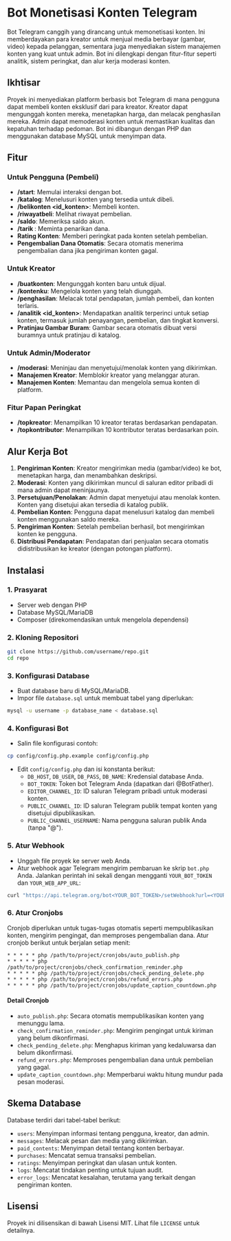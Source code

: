 # Bot Monetisasi Konten Telegram

Bot Telegram canggih yang dirancang untuk memonetisasi konten. Ini memberdayakan para kreator untuk menjual media berbayar (gambar, video) kepada pelanggan, sementara juga menyediakan sistem manajemen konten yang kuat untuk admin. Bot ini dilengkapi dengan fitur-fitur seperti analitik, sistem peringkat, dan alur kerja moderasi konten.

## Ikhtisar

Proyek ini menyediakan platform berbasis bot Telegram di mana pengguna dapat membeli konten eksklusif dari para kreator. Kreator dapat mengunggah konten mereka, menetapkan harga, dan melacak penghasilan mereka. Admin dapat memoderasi konten untuk memastikan kualitas dan kepatuhan terhadap pedoman. Bot ini dibangun dengan PHP dan menggunakan database MySQL untuk menyimpan data.

## Fitur

### Untuk Pengguna (Pembeli)
- **/start**: Memulai interaksi dengan bot.
- **/katalog**: Menelusuri konten yang tersedia untuk dibeli.
- **/belikonten <id_konten>**: Membeli konten.
- **/riwayatbeli**: Melihat riwayat pembelian.
- **/saldo**: Memeriksa saldo akun.
- **/tarik <jumlah>**: Meminta penarikan dana.
- **Rating Konten**: Memberi peringkat pada konten setelah pembelian.
- **Pengembalian Dana Otomatis**: Secara otomatis menerima pengembalian dana jika pengiriman konten gagal.

### Untuk Kreator
- **/buatkonten**: Mengunggah konten baru untuk dijual.
- **/kontenku**: Mengelola konten yang telah diunggah.
- **/penghasilan**: Melacak total pendapatan, jumlah pembeli, dan konten terlaris.
- **/analitik <id_konten>**: Mendapatkan analitik terperinci untuk setiap konten, termasuk jumlah penayangan, pembelian, dan tingkat konversi.
- **Pratinjau Gambar Buram**: Gambar secara otomatis dibuat versi buramnya untuk pratinjau di katalog.

### Untuk Admin/Moderator
- **/moderasi**: Meninjau dan menyetujui/menolak konten yang dikirimkan.
- **Manajemen Kreator**: Memblokir kreator yang melanggar aturan.
- **Manajemen Konten**: Memantau dan mengelola semua konten di platform.

### Fitur Papan Peringkat
- **/topkreator**: Menampilkan 10 kreator teratas berdasarkan pendapatan.
- **/topkontributor**: Menampilkan 10 kontributor teratas berdasarkan poin.

## Alur Kerja Bot

1. **Pengiriman Konten**: Kreator mengirimkan media (gambar/video) ke bot, menetapkan harga, dan menambahkan deskripsi.
2. **Moderasi**: Konten yang dikirimkan muncul di saluran editor pribadi di mana admin dapat meninjaunya.
3. **Persetujuan/Penolakan**: Admin dapat menyetujui atau menolak konten. Konten yang disetujui akan tersedia di katalog publik.
4. **Pembelian Konten**: Pengguna dapat menelusuri katalog dan membeli konten menggunakan saldo mereka.
5. **Pengiriman Konten**: Setelah pembelian berhasil, bot mengirimkan konten ke pengguna.
6. **Distribusi Pendapatan**: Pendapatan dari penjualan secara otomatis didistribusikan ke kreator (dengan potongan platform).

## Instalasi

### 1. Prasyarat
- Server web dengan PHP
- Database MySQL/MariaDB
- Composer (direkomendasikan untuk mengelola dependensi)

### 2. Kloning Repositori
```bash
git clone https://github.com/username/repo.git
cd repo
```

### 3. Konfigurasi Database
- Buat database baru di MySQL/MariaDB.
- Impor file `database.sql` untuk membuat tabel yang diperlukan:
```bash
mysql -u username -p database_name < database.sql
```

### 4. Konfigurasi Bot
- Salin file konfigurasi contoh:
```bash
cp config/config.php.example config/config.php
```
- Edit `config/config.php` dan isi konstanta berikut:
    - `DB_HOST`, `DB_USER`, `DB_PASS`, `DB_NAME`: Kredensial database Anda.
    - `BOT_TOKEN`: Token bot Telegram Anda (dapatkan dari @BotFather).
    - `EDITOR_CHANNEL_ID`: ID saluran Telegram pribadi untuk moderasi konten.
    - `PUBLIC_CHANNEL_ID`: ID saluran Telegram publik tempat konten yang disetujui dipublikasikan.
    - `PUBLIC_CHANNEL_USERNAME`: Nama pengguna saluran publik Anda (tanpa "@").

### 5. Atur Webhook
- Unggah file proyek ke server web Anda.
- Atur webhook agar Telegram mengirim pembaruan ke skrip `bot.php` Anda. Jalankan perintah ini sekali dengan mengganti `YOUR_BOT_TOKEN` dan `YOUR_WEB_APP_URL`:
```bash
curl "https://api.telegram.org/bot<YOUR_BOT_TOKEN>/setWebhook?url=<YOUR_WEB_APP_URL>/bot.php"
```

### 6. Atur Cronjobs
Cronjob diperlukan untuk tugas-tugas otomatis seperti mempublikasikan konten, mengirim pengingat, dan memproses pengembalian dana. Atur cronjob berikut untuk berjalan setiap menit:

```
* * * * * php /path/to/project/cronjobs/auto_publish.php
* * * * * php /path/to/project/cronjobs/check_confirmation_reminder.php
* * * * * php /path/to/project/cronjobs/check_pending_delete.php
* * * * * php /path/to/project/cronjobs/refund_errors.php
* * * * * php /path/to/project/cronjobs/update_caption_countdown.php
```

#### Detail Cronjob
- `auto_publish.php`: Secara otomatis mempublikasikan konten yang menunggu lama.
- `check_confirmation_reminder.php`: Mengirim pengingat untuk kiriman yang belum dikonfirmasi.
- `check_pending_delete.php`: Menghapus kiriman yang kedaluwarsa dan belum dikonfirmasi.
- `refund_errors.php`: Memproses pengembalian dana untuk pembelian yang gagal.
- `update_caption_countdown.php`: Memperbarui waktu hitung mundur pada pesan moderasi.

## Skema Database

Database terdiri dari tabel-tabel berikut:
- `users`: Menyimpan informasi tentang pengguna, kreator, dan admin.
- `messages`: Melacak pesan dan media yang dikirimkan.
- `paid_contents`: Menyimpan detail tentang konten berbayar.
- `purchases`: Mencatat semua transaksi pembelian.
- `ratings`: Menyimpan peringkat dan ulasan untuk konten.
- `logs`: Mencatat tindakan penting untuk tujuan audit.
- `error_logs`: Mencatat kesalahan, terutama yang terkait dengan pengiriman konten.

## Lisensi

Proyek ini dilisensikan di bawah Lisensi MIT. Lihat file `LICENSE` untuk detailnya.
